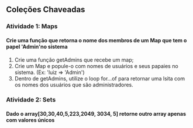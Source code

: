 ## Coleções Chaveadas
### Atividade 1: Maps
#### Crie uma função que retorna o nome dos membros de um Map que tem o papel 'Admin'no sistema
1. Crie uma função getAdmins que recebe um map;
1. Crie um Map e popule-o com nomes de usuários e seus papaies no sistema. (Ex: 'luiz => 'Admin')
3. Dentro de getAdmins, utilize o loop for...of para retornar uma lsita com os nomes dos usuários que são administradores.

### Atividade 2: Sets
#### Dado o array[30,30,40,5,223,2049, 3034, 5] retorne outro array apenas com valores únicos